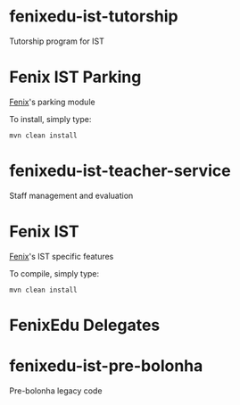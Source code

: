 fenixedu-ist-tutorship
======================

Tutorship program for IST

Fenix IST Parking
==================

[Fenix](http://www.github.com/FenixEdu/fenix)'s parking module

To install, simply type:

    mvn clean install

fenixedu-ist-teacher-service
============================

Staff management and evaluation

Fenix IST
==========

[Fenix](http://www.github.com/FenixEdu/fenix)'s IST specific features

To compile, simply type:

    mvn clean install

FenixEdu Delegates
==========

fenixedu-ist-pre-bolonha
========================

Pre-bolonha legacy code
